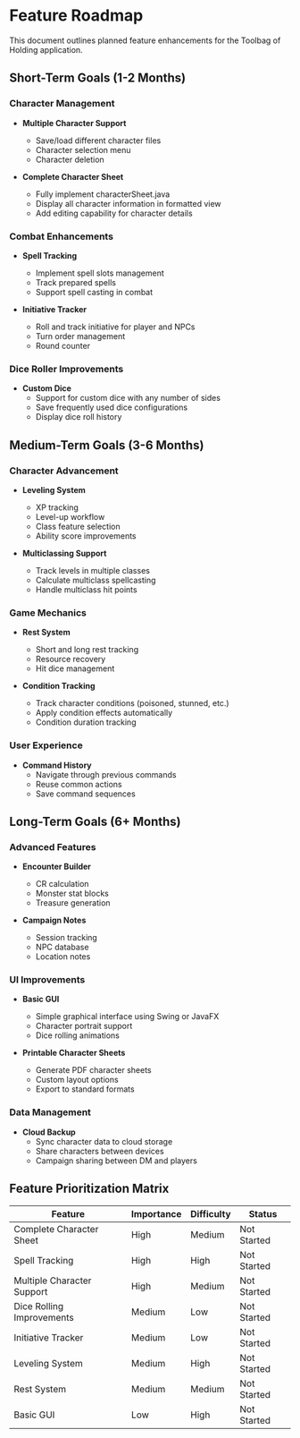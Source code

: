 # Feature Roadmap

This document outlines planned feature enhancements for the Toolbag of Holding application.

## Short-Term Goals (1-2 Months)

### Character Management

- **Multiple Character Support**
  - Save/load different character files
  - Character selection menu
  - Character deletion

- **Complete Character Sheet**
  - Fully implement characterSheet.java
  - Display all character information in formatted view
  - Add editing capability for character details

### Combat Enhancements

- **Spell Tracking**
  - Implement spell slots management
  - Track prepared spells
  - Support spell casting in combat

- **Initiative Tracker**
  - Roll and track initiative for player and NPCs
  - Turn order management
  - Round counter

### Dice Roller Improvements

- **Custom Dice**
  - Support for custom dice with any number of sides
  - Save frequently used dice configurations
  - Display dice roll history

## Medium-Term Goals (3-6 Months)

### Character Advancement

- **Leveling System**
  - XP tracking
  - Level-up workflow
  - Class feature selection
  - Ability score improvements

- **Multiclassing Support**
  - Track levels in multiple classes
  - Calculate multiclass spellcasting
  - Handle multiclass hit points

### Game Mechanics

- **Rest System**
  - Short and long rest tracking
  - Resource recovery
  - Hit dice management

- **Condition Tracking**
  - Track character conditions (poisoned, stunned, etc.)
  - Apply condition effects automatically
  - Condition duration tracking

### User Experience

- **Command History**
  - Navigate through previous commands
  - Reuse common actions
  - Save command sequences

## Long-Term Goals (6+ Months)

### Advanced Features

- **Encounter Builder**
  - CR calculation
  - Monster stat blocks
  - Treasure generation

- **Campaign Notes**
  - Session tracking
  - NPC database
  - Location notes

### UI Improvements

- **Basic GUI**
  - Simple graphical interface using Swing or JavaFX
  - Character portrait support
  - Dice rolling animations

- **Printable Character Sheets**
  - Generate PDF character sheets
  - Custom layout options
  - Export to standard formats

### Data Management

- **Cloud Backup**
  - Sync character data to cloud storage
  - Share characters between devices
  - Campaign sharing between DM and players

## Feature Prioritization Matrix

| Feature | Importance | Difficulty | Status |
|---------|------------|------------|--------|
| Complete Character Sheet | High | Medium | Not Started |
| Spell Tracking | High | High | Not Started |
| Multiple Character Support | High | Medium | Not Started |
| Dice Rolling Improvements | Medium | Low | Not Started |
| Initiative Tracker | Medium | Low | Not Started |
| Leveling System | Medium | High | Not Started |
| Rest System | Medium | Medium | Not Started |
| Basic GUI | Low | High | Not Started |
